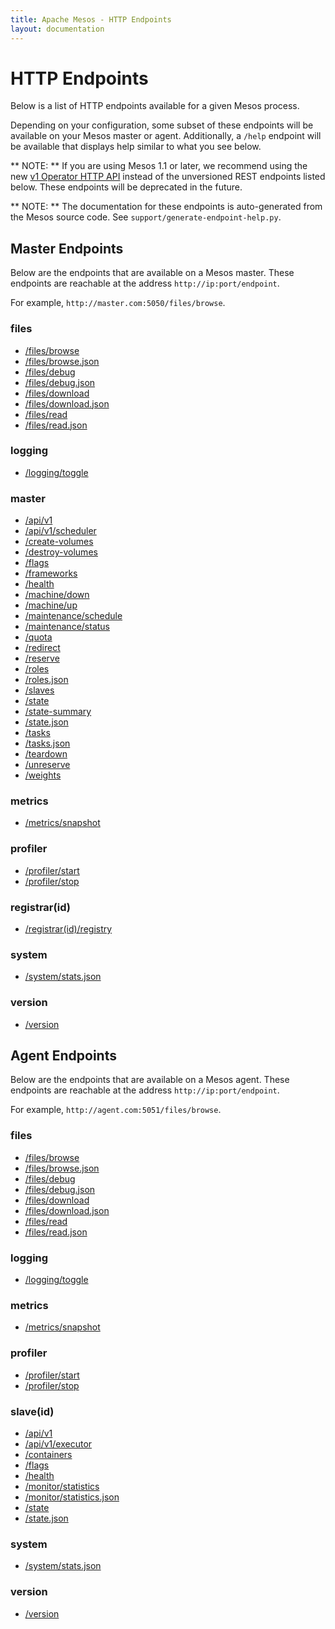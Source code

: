```yaml
---
title: Apache Mesos - HTTP Endpoints
layout: documentation
---
```

<!--- This is an automatically generated file. DO NOT EDIT! --->

# HTTP Endpoints #

Below is a list of HTTP endpoints available for a given Mesos process.

Depending on your configuration, some subset of these endpoints will be
available on your Mesos master or agent. Additionally, a `/help`
endpoint will be available that displays help similar to what you see
below.

** NOTE: ** If you are using Mesos 1.1 or later, we recommend using the
new [v1 Operator HTTP API](../operator-http-api.md) instead of the
unversioned REST endpoints listed below. These endpoints will be
deprecated in the future.


** NOTE: ** The documentation for these endpoints is auto-generated from
the Mesos source code. See `support/generate-endpoint-help.py`.

## Master Endpoints ##

Below are the endpoints that are available on a Mesos master. These
endpoints are reachable at the address `http://ip:port/endpoint`.

For example, `http://master.com:5050/files/browse`.

### files ###
* [/files/browse](files/browse.md)
* [/files/browse.json](files/browse.json.md)
* [/files/debug](files/debug.md)
* [/files/debug.json](files/debug.json.md)
* [/files/download](files/download.md)
* [/files/download.json](files/download.json.md)
* [/files/read](files/read.md)
* [/files/read.json](files/read.json.md)

### logging ###
* [/logging/toggle](logging/toggle.md)

### master ###
* [/api/v1](master/api/v1.md)
* [/api/v1/scheduler](master/api/v1/scheduler.md)
* [/create-volumes](master/create-volumes.md)
* [/destroy-volumes](master/destroy-volumes.md)
* [/flags](master/flags.md)
* [/frameworks](master/frameworks.md)
* [/health](master/health.md)
* [/machine/down](master/machine/down.md)
* [/machine/up](master/machine/up.md)
* [/maintenance/schedule](master/maintenance/schedule.md)
* [/maintenance/status](master/maintenance/status.md)
* [/quota](master/quota.md)
* [/redirect](master/redirect.md)
* [/reserve](master/reserve.md)
* [/roles](master/roles.md)
* [/roles.json](master/roles.json.md)
* [/slaves](master/slaves.md)
* [/state](master/state.md)
* [/state-summary](master/state-summary.md)
* [/state.json](master/state.json.md)
* [/tasks](master/tasks.md)
* [/tasks.json](master/tasks.json.md)
* [/teardown](master/teardown.md)
* [/unreserve](master/unreserve.md)
* [/weights](master/weights.md)

### metrics ###
* [/metrics/snapshot](metrics/snapshot.md)

### profiler ###
* [/profiler/start](profiler/start.md)
* [/profiler/stop](profiler/stop.md)

### registrar(id) ###
* [/registrar(id)/registry](registrar/registry.md)

### system ###
* [/system/stats.json](system/stats.json.md)

### version ###
* [/version](version.md)

## Agent Endpoints ##

Below are the endpoints that are available on a Mesos agent. These
endpoints are reachable at the address `http://ip:port/endpoint`.

For example, `http://agent.com:5051/files/browse`.

### files ###
* [/files/browse](files/browse.md)
* [/files/browse.json](files/browse.json.md)
* [/files/debug](files/debug.md)
* [/files/debug.json](files/debug.json.md)
* [/files/download](files/download.md)
* [/files/download.json](files/download.json.md)
* [/files/read](files/read.md)
* [/files/read.json](files/read.json.md)

### logging ###
* [/logging/toggle](logging/toggle.md)

### metrics ###
* [/metrics/snapshot](metrics/snapshot.md)

### profiler ###
* [/profiler/start](profiler/start.md)
* [/profiler/stop](profiler/stop.md)

### slave(id) ###
* [/api/v1](slave/api/v1.md)
* [/api/v1/executor](slave/api/v1/executor.md)
* [/containers](slave/containers.md)
* [/flags](slave/flags.md)
* [/health](slave/health.md)
* [/monitor/statistics](slave/monitor/statistics.md)
* [/monitor/statistics.json](slave/monitor/statistics.json.md)
* [/state](slave/state.md)
* [/state.json](slave/state.json.md)

### system ###
* [/system/stats.json](system/stats.json.md)

### version ###
* [/version](version.md)